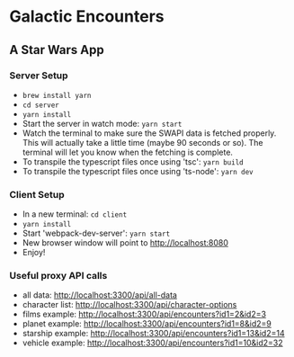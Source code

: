 # Galactic Encounters
## A Star Wars App

### Server Setup

* `brew install yarn`
* `cd server`
* `yarn install`
* Start the server in watch mode: `yarn start`
* Watch the terminal to make sure the SWAPI data is fetched properly. This will actually take a little time (maybe 90 seconds or so). The terminal will let you know when the fetching is complete.
* To transpile the typescript files once using 'tsc': `yarn build`
* To transpile the typescript files once using 'ts-node': `yarn dev`


### Client Setup

* In a new terminal: `cd client`
* `yarn install`
* Start 'webpack-dev-server': `yarn start`
* New browser window will point to [http://localhost:8080](http://localhost:8080)
* Enjoy!


### Useful proxy API calls

* all data: [http://localhost:3300/api/all-data]()
* character list: [http://localhost:3300/api/character-options](http://localhost:3300/api/character-options)
* films example: [http://localhost:3300/api/encounters?id1=2&id2=3](http://localhost:3300/api/encounters?id1=2&id2=3)
* planet example: [http://localhost:3300/api/encounters?id1=8&id2=9](http://localhost:3300/api/encounters?id1=8&id2=9)
* starship example: [http://localhost:3300/api/encounters?id1=13&id2=14](http://localhost:3300/api/encounters?id1=13&id2=14)
* vehicle example: [http://localhost:3300/api/encounters?id1=10&id2=32](http://localhost:3300/api/encounters?id1=10&id2=3)
